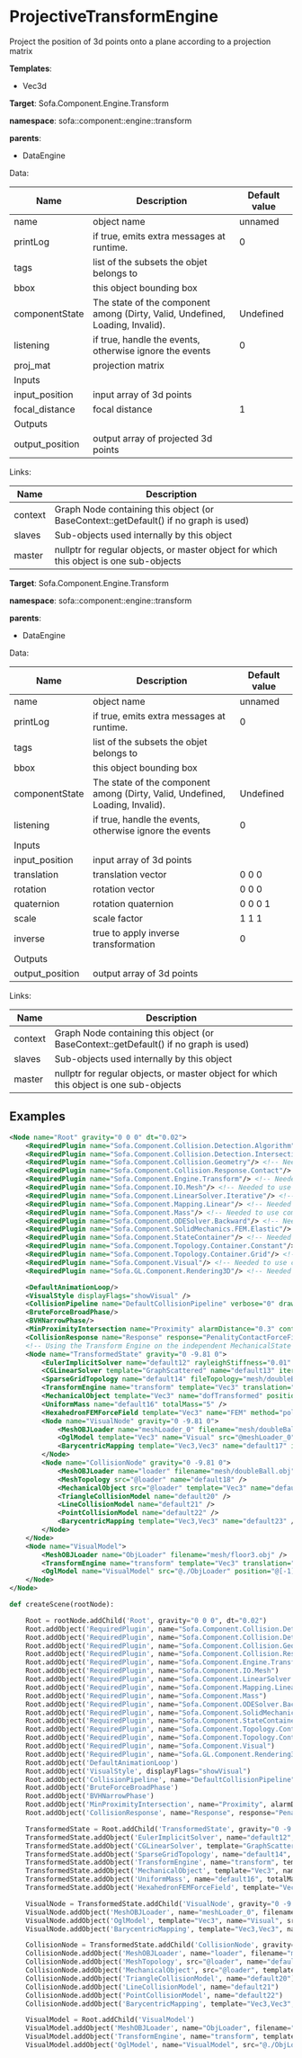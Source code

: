 # ProjectiveTransformEngine

Project the position of 3d points onto a plane according to a projection matrix


__Templates__:
- Vec3d

__Target__: Sofa.Component.Engine.Transform

__namespace__: sofa::component::engine::transform

__parents__: 
- DataEngine

Data: 

<table>
<thead>
    <tr>
        <th>Name</th>
        <th>Description</th>
        <th>Default value</th>
    </tr>
</thead>
<tbody>
	<tr>
		<td>name</td>
		<td>
object name
</td>
		<td>unnamed</td>
	</tr>
	<tr>
		<td>printLog</td>
		<td>
if true, emits extra messages at runtime.
</td>
		<td>0</td>
	</tr>
	<tr>
		<td>tags</td>
		<td>
list of the subsets the objet belongs to
</td>
		<td></td>
	</tr>
	<tr>
		<td>bbox</td>
		<td>
this object bounding box
</td>
		<td></td>
	</tr>
	<tr>
		<td>componentState</td>
		<td>
The state of the component among (Dirty, Valid, Undefined, Loading, Invalid).
</td>
		<td>Undefined</td>
	</tr>
	<tr>
		<td>listening</td>
		<td>
if true, handle the events, otherwise ignore the events
</td>
		<td>0</td>
	</tr>
	<tr>
		<td>proj_mat</td>
		<td>
projection matrix 
</td>
		<td></td>
	</tr>
	<tr>
		<td colspan="3">Inputs</td>
	</tr>
	<tr>
		<td>input_position</td>
		<td>
input array of 3d points
</td>
		<td></td>
	</tr>
	<tr>
		<td>focal_distance</td>
		<td>
focal distance 
</td>
		<td>1</td>
	</tr>
	<tr>
		<td colspan="3">Outputs</td>
	</tr>
	<tr>
		<td>output_position</td>
		<td>
output array of projected 3d points
</td>
		<td></td>
	</tr>

</tbody>
</table>

Links: 

| Name | Description |
| ---- | ----------- |
|context|Graph Node containing this object (or BaseContext::getDefault() if no graph is used)|
|slaves|Sub-objects used internally by this object|
|master|nullptr for regular objects, or master object for which this object is one sub-objects|



<!-- automatically generated doc START -->
__Target__: Sofa.Component.Engine.Transform

__namespace__: sofa::component::engine::transform

__parents__: 
- DataEngine

Data: 

<table>
<thead>
    <tr>
        <th>Name</th>
        <th>Description</th>
        <th>Default value</th>
    </tr>
</thead>
<tbody>
	<tr>
		<td>name</td>
		<td>
object name
</td>
		<td>unnamed</td>
	</tr>
	<tr>
		<td>printLog</td>
		<td>
if true, emits extra messages at runtime.
</td>
		<td>0</td>
	</tr>
	<tr>
		<td>tags</td>
		<td>
list of the subsets the objet belongs to
</td>
		<td></td>
	</tr>
	<tr>
		<td>bbox</td>
		<td>
this object bounding box
</td>
		<td></td>
	</tr>
	<tr>
		<td>componentState</td>
		<td>
The state of the component among (Dirty, Valid, Undefined, Loading, Invalid).
</td>
		<td>Undefined</td>
	</tr>
	<tr>
		<td>listening</td>
		<td>
if true, handle the events, otherwise ignore the events
</td>
		<td>0</td>
	</tr>
	<tr>
		<td colspan="3">Inputs</td>
	</tr>
	<tr>
		<td>input_position</td>
		<td>
input array of 3d points
</td>
		<td></td>
	</tr>
	<tr>
		<td>translation</td>
		<td>
translation vector 
</td>
		<td>0 0 0</td>
	</tr>
	<tr>
		<td>rotation</td>
		<td>
rotation vector 
</td>
		<td>0 0 0</td>
	</tr>
	<tr>
		<td>quaternion</td>
		<td>
rotation quaternion 
</td>
		<td>0 0 0 1</td>
	</tr>
	<tr>
		<td>scale</td>
		<td>
scale factor
</td>
		<td>1 1 1</td>
	</tr>
	<tr>
		<td>inverse</td>
		<td>
true to apply inverse transformation
</td>
		<td>0</td>
	</tr>
	<tr>
		<td colspan="3">Outputs</td>
	</tr>
	<tr>
		<td>output_position</td>
		<td>
output array of 3d points
</td>
		<td></td>
	</tr>

</tbody>
</table>

Links: 

| Name | Description |
| ---- | ----------- |
|context|Graph Node containing this object (or BaseContext::getDefault() if no graph is used)|
|slaves|Sub-objects used internally by this object|
|master|nullptr for regular objects, or master object for which this object is one sub-objects|



## Examples

```xml
<Node name="Root" gravity="0 0 0" dt="0.02">
    <RequiredPlugin name="Sofa.Component.Collision.Detection.Algorithm"/> <!-- Needed to use components [BVHNarrowPhase BruteForceBroadPhase CollisionPipeline] -->
    <RequiredPlugin name="Sofa.Component.Collision.Detection.Intersection"/> <!-- Needed to use components [MinProximityIntersection] -->
    <RequiredPlugin name="Sofa.Component.Collision.Geometry"/> <!-- Needed to use components [LineCollisionModel PointCollisionModel TriangleCollisionModel] -->
    <RequiredPlugin name="Sofa.Component.Collision.Response.Contact"/> <!-- Needed to use components [CollisionResponse] -->
    <RequiredPlugin name="Sofa.Component.Engine.Transform"/> <!-- Needed to use components [TransformEngine] -->
    <RequiredPlugin name="Sofa.Component.IO.Mesh"/> <!-- Needed to use components [MeshOBJLoader] -->
    <RequiredPlugin name="Sofa.Component.LinearSolver.Iterative"/> <!-- Needed to use components [CGLinearSolver] -->
    <RequiredPlugin name="Sofa.Component.Mapping.Linear"/> <!-- Needed to use components [BarycentricMapping] -->
    <RequiredPlugin name="Sofa.Component.Mass"/> <!-- Needed to use components [UniformMass] -->
    <RequiredPlugin name="Sofa.Component.ODESolver.Backward"/> <!-- Needed to use components [EulerImplicitSolver] -->
    <RequiredPlugin name="Sofa.Component.SolidMechanics.FEM.Elastic"/> <!-- Needed to use components [HexahedronFEMForceField] -->
    <RequiredPlugin name="Sofa.Component.StateContainer"/> <!-- Needed to use components [MechanicalObject] -->
    <RequiredPlugin name="Sofa.Component.Topology.Container.Constant"/> <!-- Needed to use components [MeshTopology] -->
    <RequiredPlugin name="Sofa.Component.Topology.Container.Grid"/> <!-- Needed to use components [SparseGridTopology] -->
    <RequiredPlugin name="Sofa.Component.Visual"/> <!-- Needed to use components [VisualStyle] -->
    <RequiredPlugin name="Sofa.GL.Component.Rendering3D"/> <!-- Needed to use components [OglModel] -->

    <DefaultAnimationLoop/>
    <VisualStyle displayFlags="showVisual" />
    <CollisionPipeline name="DefaultCollisionPipeline" verbose="0" draw="0" depth="6" />
    <BruteForceBroadPhase/>
    <BVHNarrowPhase/>
    <MinProximityIntersection name="Proximity" alarmDistance="0.3" contactDistance="0.2" />
    <CollisionResponse name="Response" response="PenalityContactForceField" />
    <!-- Using the Transform Engine on the independent MechanicalState -->
    <Node name="TransformedState" gravity="0 -9.81 0">
        <EulerImplicitSolver name="default12" rayleighStiffness="0.01"  rayleighMass="0.1" />
        <CGLinearSolver template="GraphScattered" name="default13" iterations="25" threshold="1e-08" tolerance="1e-05"/>
        <SparseGridTopology name="default14" fileTopology="mesh/doubleBall.obj" n="6 6 6" />
        <TransformEngine name="transform" template="Vec3" translation="10 0 0" rotation="0 0 90" scale="0.5 1 2" input_position="@[-1].position" />
        <MechanicalObject template="Vec3" name="dofTransformed" position="@[-1].output_position" restScale="1" />
        <UniformMass name="default16" totalMass="5" />
        <HexahedronFEMForceField template="Vec3" name="FEM" method="polar" poissonRatio="0.3" youngModulus="5000" />
        <Node name="VisualNode" gravity="0 -9.81 0">
            <MeshOBJLoader name="meshLoader_0" filename="mesh/doubleBall.obj" handleSeams="1" />
            <OglModel template="Vec3" name="Visual" src="@meshLoader_0" texturename="textures/board.png" material="Default Diffuse 1 1 0 0 1 Ambient 1 0.2 0 0 1 Specular 0 1 0 0 1 Emissive 0 1 0 0 1 Shininess 0 45" />
            <BarycentricMapping template="Vec3,Vec3" name="default17" input="@.." output="@Visual" />
        </Node>
        <Node name="CollisionNode" gravity="0 -9.81 0">
            <MeshOBJLoader name="loader" filename="mesh/doubleBall.obj" />
            <MeshTopology src="@loader" name="default18" />
            <MechanicalObject src="@loader" template="Vec3" name="default19" restScale="1" />
            <TriangleCollisionModel name="default20" />
            <LineCollisionModel name="default21" />
            <PointCollisionModel name="default22" />
            <BarycentricMapping template="Vec3,Vec3" name="default23" />
        </Node>
    </Node>
    <Node name="VisualModel">
        <MeshOBJLoader name="ObjLoader" filename="mesh/floor3.obj" />
        <TransformEngine name="transform" template="Vec3" translation="5 0 0" rotation="0 0 -90" scale="0.1 0.3 0.1" input_position="@[-1].position" />
        <OglModel name="VisualModel" src="@./ObjLoader" position="@[-1].output_position" texturename="textures/floor.bmp" />
    </Node>
</Node>
```
```python
def createScene(rootNode):

	Root = rootNode.addChild('Root', gravity="0 0 0", dt="0.02")
	Root.addObject('RequiredPlugin', name="Sofa.Component.Collision.Detection.Algorithm")
	Root.addObject('RequiredPlugin', name="Sofa.Component.Collision.Detection.Intersection")
	Root.addObject('RequiredPlugin', name="Sofa.Component.Collision.Geometry")
	Root.addObject('RequiredPlugin', name="Sofa.Component.Collision.Response.Contact")
	Root.addObject('RequiredPlugin', name="Sofa.Component.Engine.Transform")
	Root.addObject('RequiredPlugin', name="Sofa.Component.IO.Mesh")
	Root.addObject('RequiredPlugin', name="Sofa.Component.LinearSolver.Iterative")
	Root.addObject('RequiredPlugin', name="Sofa.Component.Mapping.Linear")
	Root.addObject('RequiredPlugin', name="Sofa.Component.Mass")
	Root.addObject('RequiredPlugin', name="Sofa.Component.ODESolver.Backward")
	Root.addObject('RequiredPlugin', name="Sofa.Component.SolidMechanics.FEM.Elastic")
	Root.addObject('RequiredPlugin', name="Sofa.Component.StateContainer")
	Root.addObject('RequiredPlugin', name="Sofa.Component.Topology.Container.Constant")
	Root.addObject('RequiredPlugin', name="Sofa.Component.Topology.Container.Grid")
	Root.addObject('RequiredPlugin', name="Sofa.Component.Visual")
	Root.addObject('RequiredPlugin', name="Sofa.GL.Component.Rendering3D")
	Root.addObject('DefaultAnimationLoop')
	Root.addObject('VisualStyle', displayFlags="showVisual")
	Root.addObject('CollisionPipeline', name="DefaultCollisionPipeline", verbose="0", draw="0", depth="6")
	Root.addObject('BruteForceBroadPhase')
	Root.addObject('BVHNarrowPhase')
	Root.addObject('MinProximityIntersection', name="Proximity", alarmDistance="0.3", contactDistance="0.2")
	Root.addObject('CollisionResponse', name="Response", response="PenalityContactForceField")

	TransformedState = Root.addChild('TransformedState', gravity="0 -9.81 0")
	TransformedState.addObject('EulerImplicitSolver', name="default12", rayleighStiffness="0.01", rayleighMass="0.1")
	TransformedState.addObject('CGLinearSolver', template="GraphScattered", name="default13", iterations="25", threshold="1e-08", tolerance="1e-05")
	TransformedState.addObject('SparseGridTopology', name="default14", fileTopology="mesh/doubleBall.obj", n="6 6 6")
	TransformedState.addObject('TransformEngine', name="transform", template="Vec3", translation="10 0 0", rotation="0 0 90", scale="0.5 1 2", input_position="@[-1].position")
	TransformedState.addObject('MechanicalObject', template="Vec3", name="dofTransformed", position="@[-1].output_position", restScale="1")
	TransformedState.addObject('UniformMass', name="default16", totalMass="5")
	TransformedState.addObject('HexahedronFEMForceField', template="Vec3", name="FEM", method="polar", poissonRatio="0.3", youngModulus="5000")

	VisualNode = TransformedState.addChild('VisualNode', gravity="0 -9.81 0")
	VisualNode.addObject('MeshOBJLoader', name="meshLoader_0", filename="mesh/doubleBall.obj", handleSeams="1")
	VisualNode.addObject('OglModel', template="Vec3", name="Visual", src="@meshLoader_0", texturename="textures/board.png", material="Default Diffuse 1 1 0 0 1 Ambient 1 0.2 0 0 1 Specular 0 1 0 0 1 Emissive 0 1 0 0 1 Shininess 0 45")
	VisualNode.addObject('BarycentricMapping', template="Vec3,Vec3", name="default17", input="@..", output="@Visual")

	CollisionNode = TransformedState.addChild('CollisionNode', gravity="0 -9.81 0")
	CollisionNode.addObject('MeshOBJLoader', name="loader", filename="mesh/doubleBall.obj")
	CollisionNode.addObject('MeshTopology', src="@loader", name="default18")
	CollisionNode.addObject('MechanicalObject', src="@loader", template="Vec3", name="default19", restScale="1")
	CollisionNode.addObject('TriangleCollisionModel', name="default20")
	CollisionNode.addObject('LineCollisionModel', name="default21")
	CollisionNode.addObject('PointCollisionModel', name="default22")
	CollisionNode.addObject('BarycentricMapping', template="Vec3,Vec3", name="default23")

	VisualModel = Root.addChild('VisualModel')
	VisualModel.addObject('MeshOBJLoader', name="ObjLoader", filename="mesh/floor3.obj")
	VisualModel.addObject('TransformEngine', name="transform", template="Vec3", translation="5 0 0", rotation="0 0 -90", scale="0.1 0.3 0.1", input_position="@[-1].position")
	VisualModel.addObject('OglModel', name="VisualModel", src="@./ObjLoader", position="@[-1].output_position", texturename="textures/floor.bmp")
```

<!-- automatically generated doc END -->
